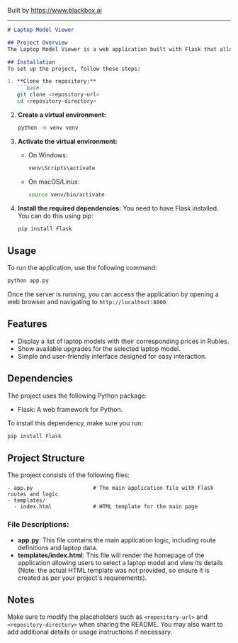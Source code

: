 
Built by https://www.blackbox.ai

---

```markdown
# Laptop Model Viewer

## Project Overview
The Laptop Model Viewer is a web application built with Flask that allows users to select different laptop models and view their specifications, including price and available upgrades. This application provides an interactive interface where users can quickly find information on various laptop models.

## Installation
To set up the project, follow these steps:

1. **Clone the repository:**
   ```bash
   git clone <repository-url>
   cd <repository-directory>
   ```

2. **Create a virtual environment:**
   ```bash
   python -m venv venv
   ```

3. **Activate the virtual environment:**
   - On Windows:
     ```bash
     venv\Scripts\activate
     ```
   - On macOS/Linux:
     ```bash
     source venv/bin/activate
     ```

4. **Install the required dependencies:**
   You need to have Flask installed. You can do this using pip:
   ```bash
   pip install Flask
   ```

## Usage
To run the application, use the following command:

```bash
python app.py
```

Once the server is running, you can access the application by opening a web browser and navigating to `http://localhost:8000`.

## Features
- Display a list of laptop models with their corresponding prices in Rubles.
- Show available upgrades for the selected laptop model.
- Simple and user-friendly interface designed for easy interaction.

## Dependencies
The project uses the following Python package:
- Flask: A web framework for Python.

To install this dependency, make sure you run:
```bash
pip install Flask
```

## Project Structure
The project consists of the following files:

```
- app.py                   # The main application file with Flask routes and logic
- templates/
  - index.html             # HTML template for the main page
```

### File Descriptions:
- **app.py**: This file contains the main application logic, including route definitions and laptop data.
- **templates/index.html**: This file will render the homepage of the application allowing users to select a laptop model and view its details (Note: the actual HTML template was not provided, so ensure it is created as per your project's requirements).

## Notes
Make sure to modify the placeholders such as `<repository-url>` and `<repository-directory>` when sharing the README. You may also want to add additional details or usage instructions if necessary.
```